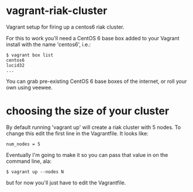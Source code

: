 vagrant-riak-cluster
====================

Vagrant setup for firing up a centos6 riak cluster.

For this to work you'll need a CentOS 6 base box added
to your Vagrant install with the name 'centos6', i.e.:

    $ vagrant box list
    centos6
    lucid32
    ...

You can grab pre-existing CentOS 6 base boxes of the
internet, or roll your own using veewee.

choosing the size of your cluster
=================================

By default running 'vagrant up' will create a riak cluster
with 5 nodes. To change this edit the first line in the
Vagrantfile. It looks like:

    num_nodes = 5

Eventually I'm going to make it so you can pass that value
in on the command line, ala:

    $ vagrant up --nodes N

but for now you'll just have to edit the Vagrantfile.
